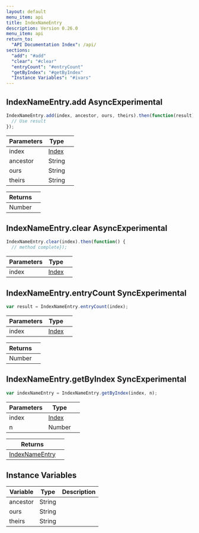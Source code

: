 ```yaml
---
layout: default
menu_item: api
title: IndexNameEntry
description: Version 0.26.0
menu_item: api
return_to:
  "API Documentation Index": /api/
sections:
  "add": "#add"
  "clear": "#clear"
  "entryCount": "#entryCount"
  "getByIndex": "#getByIndex"
  "Instance Variables": "#ivars"
---
```


## <a name="add"></a><span>IndexNameEntry.</span>add <span class="tags"><span class="async">Async</span><span class="experimental">Experimental</span></span>

```js
IndexNameEntry.add(index, ancestor, ours, theirs).then(function(result) {
  // Use result
});
```

| Parameters | Type |   |
| --- | --- | --- |
| index | [Index](/api/index/) |  |
| ancestor | String |  |
| ours | String |  |
| theirs | String |  |

| Returns |  |
| --- | --- |
| Number |  |

## <a name="clear"></a><span>IndexNameEntry.</span>clear <span class="tags"><span class="async">Async</span><span class="experimental">Experimental</span></span>

```js
IndexNameEntry.clear(index).then(function() {
  // method complete});
```

| Parameters | Type |   |
| --- | --- | --- |
| index | [Index](/api/index/) |  |

## <a name="entryCount"></a><span>IndexNameEntry.</span>entryCount <span class="tags"><span class="sync">Sync</span><span class="experimental">Experimental</span></span>

```js
var result = IndexNameEntry.entryCount(index);
```

| Parameters | Type |   |
| --- | --- | --- |
| index | [Index](/api/index/) |  |

| Returns |  |
| --- | --- |
| Number |  |

## <a name="getByIndex"></a><span>IndexNameEntry.</span>getByIndex <span class="tags"><span class="sync">Sync</span><span class="experimental">Experimental</span></span>

```js
var indexNameEntry = IndexNameEntry.getByIndex(index, n);
```

| Parameters | Type |   |
| --- | --- | --- |
| index | [Index](/api/index/) |  |
| n | Number |  |

| Returns |  |
| --- | --- |
| [IndexNameEntry](/api/index_name_entry/) |  |

## <a name="ivars"></a>Instance Variables

| Variable | Type | Description |
| --- | --- | --- |
| <a name="ancestor"></a>ancestor | String |  |
| <a name="ours"></a>ours | String |  |
| <a name="theirs"></a>theirs | String |  |

